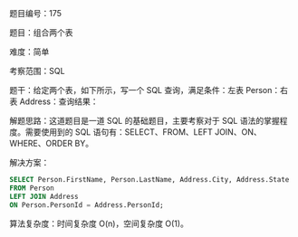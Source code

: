 题目编号：175

题目：组合两个表

难度：简单

考察范围：SQL

题干：给定两个表，如下所示，写一个 SQL 查询，满足条件：左表 Person：右表 Address：查询结果：

解题思路：这道题目是一道 SQL 的基础题目，主要考察对于 SQL 语法的掌握程度。需要使用到的 SQL 语句有：SELECT、FROM、LEFT JOIN、ON、WHERE、ORDER BY。

解决方案：

```sql
SELECT Person.FirstName, Person.LastName, Address.City, Address.State
FROM Person
LEFT JOIN Address
ON Person.PersonId = Address.PersonId;
```

算法复杂度：时间复杂度 O(n)，空间复杂度 O(1)。